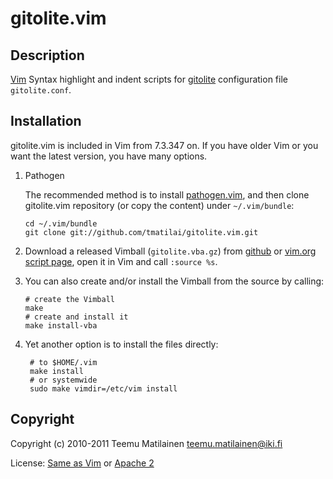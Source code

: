 gitolite.vim
============

Description
-----------

[Vim][] Syntax highlight and indent scripts for [gitolite][] configuration file
`gitolite.conf`.

Installation
------------

gitolite.vim is included in Vim from 7.3.347 on.  If you have older Vim or you
want the latest version, you have many options.

1.  Pathogen

    The recommended method is to install [pathogen.vim][], and then clone
    gitolite.vim repository (or copy the content) under `~/.vim/bundle`:

        cd ~/.vim/bundle
        git clone git://github.com/tmatilai/gitolite.vim.git

2.  Download a released Vimball (`gitolite.vba.gz`) from
    [github][github_downloads] or [vim.org script page][script_page], open it
    in Vim and call `:source %s`.

3.  You can also create and/or install the Vimball from the source by calling:

        # create the Vimball
        make
        # create and install it
        make install-vba

4. Yet another option is to install the files directly:

        # to $HOME/.vim
        make install
        # or systemwide
        sudo make vimdir=/etc/vim install

Copyright
---------

Copyright (c) 2010-2011 Teemu Matilainen <teemu.matilainen@iki.fi>

License: [Same as Vim][vim_license] or [Apache 2](http://www.apache.org/licenses/LICENSE-2.0)

[Vim]: http://www.vim.org/
[gitolite]: https://github.com/sitaramc/gitolite
[script_page]: http://www.vim.org/scripts/script.php?script_id=2900
[github_downloads]: https://github.com/tmatilai/gitolite.vim/downloads
[pathogen.vim]: https://github.com/tpope/vim-pathogen
[vim_license]: http://vimdoc.sourceforge.net/htmldoc/uganda.html#license
